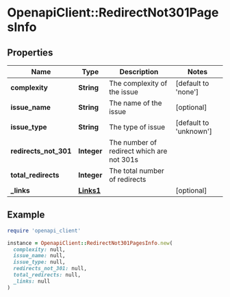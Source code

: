 # OpenapiClient::RedirectNot301PagesInfo

## Properties

| Name | Type | Description | Notes |
| ---- | ---- | ----------- | ----- |
| **complexity** | **String** | The complexity of the issue | [default to &#39;none&#39;] |
| **issue_name** | **String** | The name of the issue | [optional] |
| **issue_type** | **String** | The type of issue | [default to &#39;unknown&#39;] |
| **redirects_not_301** | **Integer** | The number of redirect which are not 301s |  |
| **total_redirects** | **Integer** | The total number of redirects |  |
| **_links** | [**Links1**](Links1.md) |  | [optional] |

## Example

```ruby
require 'openapi_client'

instance = OpenapiClient::RedirectNot301PagesInfo.new(
  complexity: null,
  issue_name: null,
  issue_type: null,
  redirects_not_301: null,
  total_redirects: null,
  _links: null
)
```

